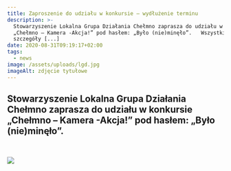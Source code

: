 ```yaml
---
title: Zaproszenie do udziału w konkursie – wydłużenie terminu
description: >-
  Stowarzyszenie Lokalna Grupa Działania Chełmno zaprasza do udziału w konkursie
  „Chełmno – Kamera -Akcja!” pod hasłem: „Było (nie)minęło”.   Wszystkie
  szczegóły [...]
date: 2020-08-31T09:19:17+02:00
tags:
  - news
image: /assets/uploads/lgd.jpg
imageAlt: zdjęcie tytułowe
---
```

## Stowarzyszenie Lokalna Grupa Działania Chełmno zaprasza do udziału w konkursie „Chełmno – Kamera -Akcja!” pod hasłem: „Było (nie)minęło”.

<br>

![](/assets/uploads/plakat-konkurs.jpg)
